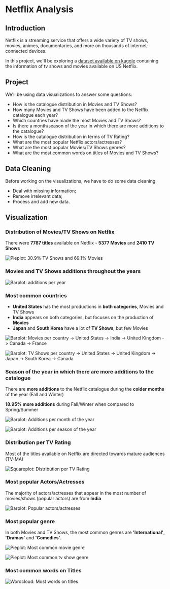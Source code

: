 # Netflix Analysis

## Introduction
Netflix is a streaming service that offers a wide variety of TV shows, movies, animes, documentaries, and more on thousands of internet-connected devices.

In this project, we'll be exploring a [dataset available on kaggle](https://www.kaggle.com/shivamb/netflix-shows) containing the information of tv shows and movies available on US Netflix.

## Project
We'll be using data visualizations to answer some questions:
- How is the catalogue distribution in Movies and TV Shows?
- How many Movies and TV Shows have been added to the Netflix catalogue each year?
- Which countries have made the most Movies and TV Shows?
- Is there a month/season of the year in which there are more additions to the catalogue?
- How is the catalogue distribution in terms of TV Rating?
- What are the most popular Netflix actors/actresses?
- What are the most popular Movies/TV Shows genres?
- What are the most common words on titles of Movies and TV Shows?

## Data Cleaning
Before working on the visualizations, we have to do some data cleaning
- Deal with missing information;
- Remove irrelevant data;
- Process and add new data.

## Visualization
### Distribution of Movies/TV Shows on Netflix
There were <strong>7787 titles</strong> available on Netflix - <strong>5377 Movies</strong> and <strong>2410 TV Shows</strong>

![Pieplot: 30.9% TV Shows and 69.1% Movies](imgs/distribution-movies-shows.png)

### Movies and TV Shows additions throughout the years
![Barplot: additions per year](imgs/additions-per-year.png)

### Most common countries
- <strong>United States</strong> has the most productions in <strong>both categories</strong>, Movies and TV Shows
- <strong>India</strong> appears on both categories, but focuses on the production of <strong>Movies</strong>
- <strong>Japan</strong> and <strong>South Korea</strong> have a lot of <strong>TV Shows</strong>, but few Movies

![Barplot: Movies per country -> United States -> India -> United Kingdom -> Canada -> France](imgs/movies-per-country.png)

![Barplot: TV Shows per country -> United States -> United Kingdom -> Japan -> South Korea -> Canada](imgs/shows-per-country.png)

### Season of the year in which there are more additions to the catalogue
There are <strong>more additions</strong> to the Netflix catalogue during the <strong>colder months</strong> of the year (Fall and Winter)

<strong>18.95% more additions</strong> during Fall/Winter when compared to Spring/Summer

![Barplot: Additions per month of the year](imgs/additions-per-month.png)

![Barplot: Additions per season of the year](imgs/additions-per-season.png)

### Distribution per TV Rating
Most of the titles available on Netflix are directed towards mature audiences (TV-MA)

![Squareplot: Distribution per TV Rating](imgs/distribution-per-tv-rating.png)

### Most popular Actors/Actresses
The majority of actors/actresses that appear in the most number of movies/shows (popular actors) are from <strong>India</strong>

![Barplot: Popular actors/actresses](imgs/popular-actors.png)

### Most popular genre
In both Movies and TV Shows, the most common genres are <strong>'International'</strong>, <strong>'Dramas'</strong> and <strong>'Comedies'</strong>.

![Pieplot: Most common movie genre](imgs/percentage-of-movie-genre.png)

![Pieplot: Most common tv show genre](imgs/percentage-of-show-genre.png)

### Most common words on Titles
![Wordcloud: Most words on titles](imgs/most-common-words-on-title.png)
